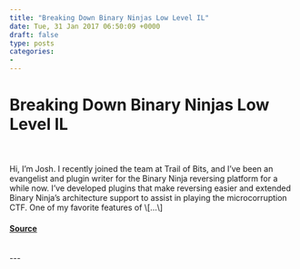 ```yaml
---
title: "Breaking Down Binary Ninjas Low Level IL"
date: Tue, 31 Jan 2017 06:50:09 +0000
draft: false
type: posts
categories: 
- 
---
```

# Breaking Down Binary Ninjas Low Level IL

<br/>

<br/>
Hi, I’m Josh. I recently joined the team at Trail of Bits, and I’ve been an evangelist and plugin writer for the Binary Ninja reversing platform for a while now. I’ve developed plugins that make reversing easier and extended Binary Ninja’s architecture support to assist in playing the microcorruption CTF. One of my favorite features of \[…\]

#### [Source](https://blog.trailofbits.com/2017/01/31/breaking-down-binary-ninjas-low-level-il/)

<br/>
---
